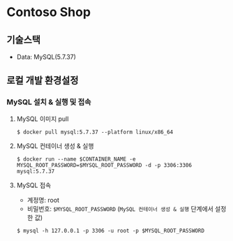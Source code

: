 # Contoso Shop

## 기술스택

- Data: MySQL(5.7.37)

## 로컬 개발 환경설정

### MySQL 설치 & 실행 및 접속

1. MySQL 이미지 pull

    ```shell
    $ docker pull mysql:5.7.37 --platform linux/x86_64
    ```

2. MySQL 컨테이너 생성 & 실행

    ```shell
    $ docker run --name $CONTAINER_NAME -e MYSQL_ROOT_PASSWORD=$MYSQL_ROOT_PASSWORD -d -p 3306:3306 mysql:5.7.37
    ```

3. MySQL 접속

    - 계정명: root
    - 비밀번호: `$MYSQL_ROOT_PASSWORD` (`MySQL 컨테이너 생성 & 실행` 단계에서 설정한 값)

    ```shell
    $ mysql -h 127.0.0.1 -p 3306 -u root -p $MYSQL_ROOT_PASSWORD
    ```
